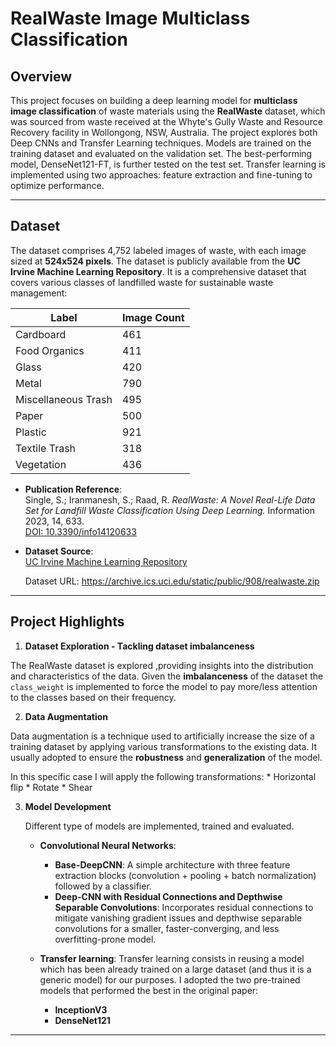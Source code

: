 # RealWaste Image Multiclass Classification

## **Overview**
This project focuses on building a deep learning model for **multiclass image classification** of waste materials using the **RealWaste** dataset, which was sourced from waste received at the Whyte's Gully Waste and Resource Recovery facility in Wollongong, NSW, Australia.
The project explores both Deep CNNs and Transfer Learning techniques. Models are trained on the training dataset and evaluated on the validation set. The best-performing model, DenseNet121-FT, is further tested on the test set.
Transfer learning is implemented using two approaches: feature extraction and fine-tuning to optimize performance.

---

## **Dataset**

The dataset comprises 4,752 labeled images of waste, with each image sized at **524x524 pixels**. The dataset is publicly available from the **UC Irvine Machine Learning Repository**.
It is a comprehensive dataset that covers various classes of landfilled waste for sustainable waste management: 

| Label               | Image Count |
|---------------------|-------------|
| Cardboard           | 461         |
| Food Organics       | 411         |
| Glass               | 420         |
| Metal               | 790         |
| Miscellaneous Trash | 495         |
| Paper               | 500         |
| Plastic             | 921         |
| Textile Trash       | 318         |
| Vegetation          | 436         |

- **Publication Reference**:  
  Single, S.; Iranmanesh, S.; Raad, R. *RealWaste: A Novel Real-Life Data Set for Landfill Waste Classification Using Deep Learning.* Information 2023, 14, 633.  
  [DOI: 10.3390/info14120633](https://doi.org/10.3390/info14120633)

- **Dataset Source**:  
  [UC Irvine Machine Learning Repository](https://archive.ics.uci.edu/)
  
  Dataset URL: https://archive.ics.uci.edu/static/public/908/realwaste.zip

---

## **Project Highlights**

1. **Dataset Exploration - Tackling dataset imbalanceness**
   
  The RealWaste dataset is explored ,providing insights into the distribution and characteristics of the data. Given the **imbalanceness** of the dataset the ``class_weight`` is implemented to     force the model to pay more/less attention to the classes based on their frequency. 

2. **Data Augmentation**
   
  Data augmentation is a technique used to artificially increase the size of a training dataset by applying various transformations to the existing data. It usually adopted to ensure the           **robustness** and **generalization** of the model.

  In this specific case I will apply the following transformations: 
    * Horizontal flip 
    * Rotate 
    * Shear

3. **Model Development**
   
   Different type of models are implemented, trained and evaluated.
     * **Convolutional Neural Networks**:
         * **Base-DeepCNN**: A simple architecture with three feature extraction blocks (convolution + pooling + batch normalization) followed by a classifier.
         * **Deep-CNN with Residual Connections and Depthwise Separable Convolutions**: Incorporates residual connections to mitigate vanishing gradient issues and depthwise separable                       convolutions for a smaller, faster-converging, and less overfitting-prone model.
    
    * **Transfer learning**:
      Transfer learning consists in reusing a model which has been already trained on a large dataset (and thus it is a generic model) for our purposes. I adopted the two pre-trained models that       performed the best in the original paper:
        * **InceptionV3**
        * **DenseNet121**



---
